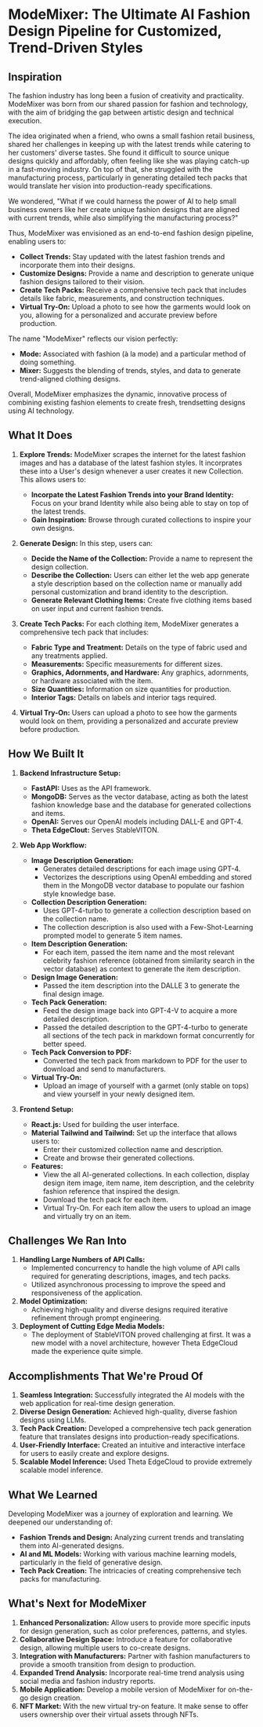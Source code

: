 # ModeMixer: The Ultimate AI Fashion Design Pipeline for Customized, Trend-Driven Styles

## Inspiration

The fashion industry has long been a fusion of creativity and practicality. ModeMixer was born from our shared passion for fashion and technology, with the aim of bridging the gap between artistic design and technical execution.

The idea originated when a friend, who owns a small fashion retail business, shared her challenges in keeping up with the latest trends while catering to her customers' diverse tastes. She found it difficult to source unique designs quickly and affordably, often feeling like she was playing catch-up in a fast-moving industry. On top of that, she struggled with the manufacturing process, particularly in generating detailed tech packs that would translate her vision into production-ready specifications.

We wondered, "What if we could harness the power of AI to help small business owners like her create unique fashion designs that are aligned with current trends, while also simplifying the manufacturing process?"

Thus, ModeMixer was envisioned as an end-to-end fashion design pipeline, enabling users to:

- **Collect Trends:** Stay updated with the latest fashion trends and incorporate them into their designs.
- **Customize Designs:** Provide a name and description to generate unique fashion designs tailored to their vision.
- **Create Tech Packs:** Receive a comprehensive tech pack that includes details like fabric, measurements, and construction techniques.
- **Virtual Try-On:** Upload a photo to see how the garments would look on you, allowing for a personalized and accurate preview before production.

The name "ModeMixer" reflects our vision perfectly:

- **Mode:** Associated with fashion (à la mode) and a particular method of doing something.
- **Mixer:** Suggests the blending of trends, styles, and data to generate trend-aligned clothing designs.

Overall, ModeMixer emphasizes the dynamic, innovative process of combining existing fashion elements to create fresh, trendsetting designs using AI technology.

## What It Does

1. **Explore Trends:** ModeMixer scrapes the internet for the latest fashion images and has a database of the latest fashion styles. It incorprates these into a User's design whenever a user creates it new Collection. This allows users to:

   - **Incorpate the Latest Fashion Trends into your Brand Identity:** Focus on your brand Identity while also being able to stay on top of the latest trends.
   - **Gain Inspiration:** Browse through curated collections to inspire your own designs.

2. **Generate Design:** In this step, users can:

   - **Decide the Name of the Collection:** Provide a name to represent the design collection.
   - **Describe the Collection:** Users can either let the web app generate a style description based on the collection name or manually add personal customization and brand identity to the description.
   - **Generate Relevant Clothing Items:** Create five clothing items based on user input and current fashion trends.

3. **Create Tech Packs:** For each clothing item, ModeMixer generates a comprehensive tech pack that includes:
   - **Fabric Type and Treatment:** Details on the type of fabric used and any treatments applied.
   - **Measurements:** Specific measurements for different sizes.
   - **Graphics, Adornments, and Hardware:** Any graphics, adornments, or hardware associated with the item.
   - **Size Quantities:** Information on size quantities for production.
   - **Interior Tags:** Details on labels and interior tags required.
4. **Virtual Try-On:** Users can upload a photo to see how the garments would look on them, providing a personalized and accurate preview before production.


## How We Built It

1. **Backend Infrastructure Setup:**
   - **FastAPI:** Uses as the API framework.
   - **MongoDB:** Serves as the vector database, acting as both the latest fashion knowledge base and the database for generated collections and items.
   - **OpenAI:** Serves our OpenAI models including DALL-E and GPT-4.
   - **Theta EdgeClout:** Serves StableVITON.
2. **Web App Workflow:**
   - **Image Description Generation:**
     - Generates detailed descriptions for each image using GPT-4.
     - Vectorizes the descriptions using OpenAI embedding and stored them in the MongoDB vector database to populate our fashion style knowledge base.
   - **Collection Description Generation:**
     - Uses GPT-4-turbo to generate a collection description based on the collection name.
     - The collection description is also used with a Few-Shot-Learning prompted model to generate 5 item names.
   - **Item Description Generation:**
     - For each item, passed the item name and the most relevant celebrity fashion reference (obtained from similarity search in the vector database) as context to generate the item description.
   - **Design Image Generation:**
     - Passed the item description into the DALLE 3 to generate the final design image.
   - **Tech Pack Generation:**
     - Feed the design image back into GPT-4-V to acquire a more detailed description.
     - Passed the detailed description to the GPT-4-turbo to generate all sections of the tech pack in markdown format concurrently for better speed.
   - **Tech Pack Conversion to PDF:**
     - Converted the tech pack from markdown to PDF for the user to download and send to manufacturers.
   - **Virtual Try-On:**
     - Upload an image of yourself with a garmet (only stable on tops) and view yourself in your newly designed item.

3. **Frontend Setup:**

   - **React.js:** Used for building the user interface.
   - **Material Tailwind and Tailwind:** Set up the interface that allows users to:
     - Enter their customized collection name and description.
     - Create and browse their generated collections.
   - **Features:**
     - View the all AI-generated collections. In each collection, display design item image, item name, item description, and the celebrity fashion reference that inspired the design.
     - Download the tech pack for each item.
     - Virtual Try-On. For each item allow the users to upload an image and virtually try on an item.

## Challenges We Ran Into

1. **Handling Large Numbers of API Calls:**
   - Implemented concurrency to handle the high volume of API calls required for generating descriptions, images, and tech packs.
   - Utilized asynchronous processing to improve the speed and responsiveness of the application.
2. **Model Optimization:**
   - Achieving high-quality and diverse designs required iterative refinement through prompt engineering.
3. **Deployment of Cutting Edge Media Models:**
   - The deployment of StableVITON proved challenging at first. It was a new model with a novel architecture, however Theta EdgeCloud made the experience quite simple.

## Accomplishments That We're Proud Of

1. **Seamless Integration:** Successfully integrated the AI models with the web application for real-time design generation.
2. **Diverse Design Generation:** Achieved high-quality, diverse fashion designs using LLMs.
3. **Tech Pack Creation:** Developed a comprehensive tech pack generation feature that translates designs into production-ready specifications.
4. **User-Friendly Interface:** Created an intuitive and interactive interface for users to easily create and explore designs.
5. **Scalable Model Inference:** Used Theta EdgeCloud to provide extremely scalable model inference.


## What We Learned

Developing ModeMixer was a journey of exploration and learning. We deepened our understanding of:

- **Fashion Trends and Design:** Analyzing current trends and translating them into AI-generated designs.
- **AI and ML Models:** Working with various machine learning models, particularly in the field of generative design.
- **Tech Pack Creation:** The intricacies of creating comprehensive tech packs for manufacturing.

## What's Next for ModeMixer

1. **Enhanced Personalization:** Allow users to provide more specific inputs for design generation, such as color preferences, patterns, and styles.
2. **Collaborative Design Space:** Introduce a feature for collaborative design, allowing multiple users to co-create designs.
3. **Integration with Manufacturers:** Partner with fashion manufacturers to provide a smooth transition from design to production.
4. **Expanded Trend Analysis:** Incorporate real-time trend analysis using social media and fashion industry reports.
5. **Mobile Application:** Develop a mobile version of ModeMixer for on-the-go design creation.
6. **NFT Market:** With the new virtual try-on feature. It make sense to offer users ownership over their virtual assets through NFTs.
